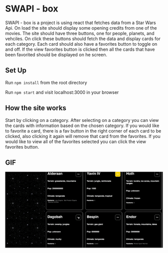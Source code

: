 # SWAPI - box

SWAPI - box is a project is using react that fetches data from a Star Wars Api. On load the site should display some opening credits from one of the movies. The site should have three buttons, one for people, planets, and vehciles. On click these buttons should fetch the data and display cards for each category. Each card should also have a favorites button to toggle on and off. If the view favorites button is clicked then all the cards that have been favorited should be displayed on he screen.
 
 
## Set Up

Run `npm install` from the root directory

Run `npm start` and visit localhost:3000 in your browser

## How the site works

Start by clicking on a category.
After selecting on a category you can view the cards with information based on the chosen category.
If you would like to favorite a card, there is a fav button in the right corner of each card to be clicked,
also clicking it again will remove that card from the favorites.
If you would like to view all of the favorites selected you can click the view favorites button.

## GIF
<img src='https://github.com/dmiller1623/dm-kd-swapi-box/blob/master/Images/ezgif.com-video-to-gif.gif'>

